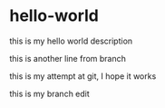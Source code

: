 # hello-world
this is my hello world description

this is another line from branch

this is my attempt at git, I hope it works

this is my branch edit

